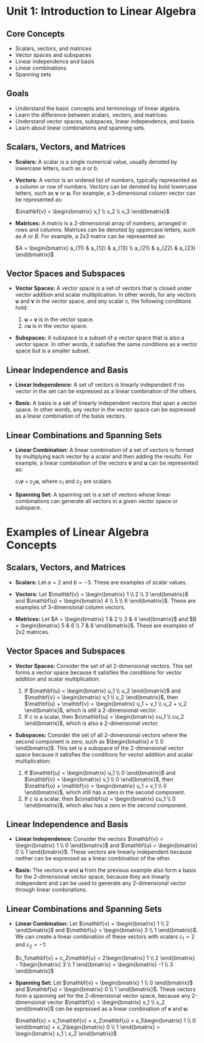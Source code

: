 # Unit 1: Introduction to Linear Algebra

## Core Concepts

- Scalars, vectors, and matrices
- Vector spaces and subspaces
- Linear independence and basis
- Linear combinations
- Spanning sets

## Goals

- Understand the basic concepts and terminology of linear algebra.
- Learn the difference between scalars, vectors, and matrices.
- Understand vector spaces, subspaces, linear independence, and basis.
- Learn about linear combinations and spanning sets.

## Scalars, Vectors, and Matrices

- **Scalars:** A scalar is a single numerical value, usually denoted by lowercase letters, such as $a$ or $b$.

- **Vectors:** A vector is an ordered list of numbers, typically represented as a column or row of numbers. Vectors can be denoted by bold lowercase letters, such as $\mathbf{v}$ or $\mathbf{u}$. For example, a 3-dimensional column vector can be represented as:

  $\mathbf{v} = \begin{bmatrix} v_1 \\ v_2 \\ v_3 \end{bmatrix}$

- **Matrices:** A matrix is a 2-dimensional array of numbers, arranged in rows and columns. Matrices can be denoted by uppercase letters, such as $A$ or $B$. For example, a 2x3 matrix can be represented as:

  $A = \begin{bmatrix} a_{11} & a_{12} & a_{13} \\ a_{21} & a_{22} & a_{23} \end{bmatrix}$

## Vector Spaces and Subspaces

- **Vector Spaces:** A vector space is a set of vectors that is closed under vector addition and scalar multiplication. In other words, for any vectors $\mathbf{u}$ and $\mathbf{v}$ in the vector space, and any scalar $c$, the following conditions hold:

  1. $\mathbf{u} + \mathbf{v}$ is in the vector space.
  2. $c\mathbf{u}$ is in the vector space.

- **Subspaces:** A subspace is a subset of a vector space that is also a vector space. In other words, it satisfies the same conditions as a vector space but is a smaller subset.

## Linear Independence and Basis

- **Linear Independence:** A set of vectors is linearly independent if no vector in the set can be expressed as a linear combination of the others.

- **Basis:** A basis is a set of linearly independent vectors that span a vector space. In other words, any vector in the vector space can be expressed as a linear combination of the basis vectors.

## Linear Combinations and Spanning Sets

- **Linear Combination:** A linear combination of a set of vectors is formed by multiplying each vector by a scalar and then adding the results. For example, a linear combination of the vectors $\mathbf{v}$ and $\mathbf{u}$ can be represented as:

  $c_1\mathbf{v} + c_2\mathbf{u}$, where $c_1$ and $c_2$ are scalars.

- **Spanning Set:** A spanning set is a set of vectors whose linear combinations can generate all vectors in a given vector space or subspace.

# Examples of Linear Algebra Concepts

## Scalars, Vectors, and Matrices

- **Scalars:** Let $a = 2$ and $b = -3$. These are examples of scalar values.

- **Vectors:** Let $\mathbf{v} = \begin{bmatrix} 1 \\ 2 \\ 3 \end{bmatrix}$ and $\mathbf{u} = \begin{bmatrix} 4 \\ 5 \\ 6 \end{bmatrix}$. These are examples of 3-dimensional column vectors.

- **Matrices:** Let $A = \begin{bmatrix} 1 & 2 \\ 3 & 4 \end{bmatrix}$ and $B = \begin{bmatrix} 5 & 6 \\ 7 & 8 \end{bmatrix}$. These are examples of 2x2 matrices.

## Vector Spaces and Subspaces

- **Vector Spaces:** Consider the set of all 2-dimensional vectors. This set forms a vector space because it satisfies the conditions for vector addition and scalar multiplication:

  1. If $\mathbf{u} = \begin{bmatrix} u_1 \\ u_2 \end{bmatrix}$ and $\mathbf{v} = \begin{bmatrix} v_1 \\ v_2 \end{bmatrix}$, then $\mathbf{u} + \mathbf{v} = \begin{bmatrix} u_1 + v_1 \\ u_2 + v_2 \end{bmatrix}$, which is still a 2-dimensional vector.
  2. If $c$ is a scalar, then $c\mathbf{u} = \begin{bmatrix} cu_1 \\ cu_2 \end{bmatrix}$, which is also a 2-dimensional vector.

- **Subspaces:** Consider the set of all 2-dimensional vectors where the second component is zero, such as $\begin{bmatrix} x \\ 0 \end{bmatrix}$. This set is a subspace of the 2-dimensional vector space because it satisfies the conditions for vector addition and scalar multiplication:

  1. If $\mathbf{u} = \begin{bmatrix} u_1 \\ 0 \end{bmatrix}$ and $\mathbf{v} = \begin{bmatrix} v_1 \\ 0 \end{bmatrix}$, then $\mathbf{u} + \mathbf{v} = \begin{bmatrix} u_1 + v_1 \\ 0 \end{bmatrix}$, which still has a zero in the second component.
  2. If $c$ is a scalar, then $c\mathbf{u} = \begin{bmatrix} cu_1 \\ 0 \end{bmatrix}$, which also has a zero in the second component.

## Linear Independence and Basis

- **Linear Independence:** Consider the vectors $\mathbf{v} = \begin{bmatrix} 1 \\ 0 \end{bmatrix}$ and $\mathbf{u} = \begin{bmatrix} 0 \\ 1 \end{bmatrix}$. These vectors are linearly independent because neither can be expressed as a linear combination of the other.

- **Basis:** The vectors $\mathbf{v}$ and $\mathbf{u}$ from the previous example also form a basis for the 2-dimensional vector space, because they are linearly independent and can be used to generate any 2-dimensional vector through linear combinations.

## Linear Combinations and Spanning Sets

- **Linear Combination:** Let $\mathbf{v} = \begin{bmatrix} 1 \\ 2 \end{bmatrix}$ and $\mathbf{u} = \begin{bmatrix} 3 \\ 1 \end{bmatrix}$. We can create a linear combination of these vectors with scalars $c_1 = 2$ and $c_2 = -1$:

  $c_1\mathbf{v} + c_2\mathbf{u} = 2\begin{bmatrix} 1 \\ 2 \end{bmatrix} - 1\begin{bmatrix} 3 \\ 1 \end{bmatrix} = \begin{bmatrix} -1 \\ 3 \end{bmatrix}$

- **Spanning Set:** Let $\mathbf{v} = \begin{bmatrix} 1 \\ 0 \end{bmatrix}$ and $\mathbf{u} = \begin{bmatrix} 0 \\ 1 \end{bmatrix}$. These vectors form a spanning set for the 2-dimensional vector space, because any 2-dimensional vector $\mathbf{x} = \begin{bmatrix} x_1 \\ x_2 \end{bmatrix}$ can be expressed as a linear combination of $\mathbf{v}$ and $\mathbf{u}$:

  $\mathbf{x} = x_1\mathbf{v} + x_2\mathbf{u} = x_1\begin{bmatrix} 1 \\ 0 \end{bmatrix} + x_2\begin{bmatrix} 0 \\ 1 \end{bmatrix} = \begin{bmatrix} x_1 \ x_2 \end{bmatrix}$
